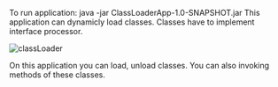 To run application: java -jar ClassLoaderApp-1.0-SNAPSHOT.jar
This application can dynamicly load classes. Classes have to implement interface processor.

![classLoader](https://github.com/Maurycjo/Maurycy_Niewczas_Portfolio/assets/59066809/2a0c03fc-319d-4dd8-a2a2-f0c141c5526a)

On this application you can load, unload classes. You can also invoking methods of these classes. 
